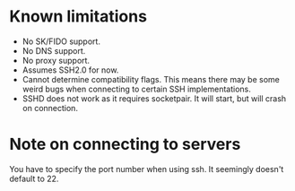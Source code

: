 # Known limitations
- No SK/FIDO support.
- No DNS support.
- No proxy support.
- Assumes SSH2.0 for now.
- Cannot determine compatibility flags. 
  This means there may be some weird bugs when connecting to certain SSH implementations.
- SSHD does not work as it requires socketpair. It will start, but will crash on connection.

# Note on connecting to servers
You have to specify the port number when using ssh. It seemingly doesn't default to 22.

